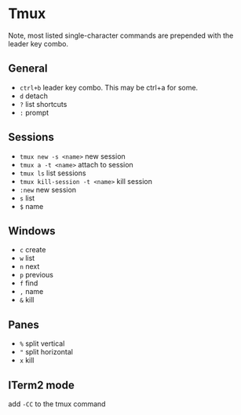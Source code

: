 # Tmux
Note, most listed single-character commands are prepended with the leader key combo.

## General
* `ctrl+b` leader key combo. This may be ctrl+a for some.
* `d` detach
* `?` list shortcuts
* `:` prompt

## Sessions
* `tmux new -s <name>` new session
* `tmux a -t <name>` attach to session
* `tmux ls` list sessions
* `tmux kill-session -t <name>` kill session
* `:new` new session
* `s` list
* `$` name

## Windows
* `c` create
* `w` list
* `n` next
* `p` previous
* `f` find
* `,` name
* `&` kill

## Panes
* `%` split vertical
* `"` split horizontal
* `x` kill

## ITerm2 mode
add `-CC` to the tmux command

